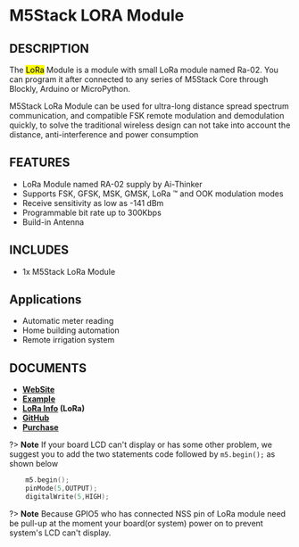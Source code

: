 # M5Stack LORA Module

## DESCRIPTION

The <mark>LoRa</mark> Module is a module with small LoRa module named Ra-02.
You can program it after connected to any series of M5Stack Core through
Blockly, Arduino or MicroPython.

M5Stack LoRa Module can be used for ultra-long distance spread spectrum
communication, and compatible FSK remote modulation and demodulation
quickly, to solve the traditional wireless design can not take into
account the distance, anti-interference and power consumption

## FEATURES

-  LoRa Module named RA-02 supply by Ai-Thinker
-  Supports FSK, GFSK, MSK, GMSK, LoRa ™ and OOK modulation modes
-  Receive sensitivity as low as -141 dBm
-  Programmable bit rate up to 300Kbps
-  Build-in Antenna

## INCLUDES

-  1x M5Stack LoRa Module

## Applications

-  Automatic meter reading
-  Home building automation
-  Remote irrigation system

## DOCUMENTS

- **[WebSite](https://m5stack.com)**
- **[Example](https://github.com/m5stack/M5Stack/tree/master/examples/Modules/Lora)**
- **[LoRa Info](http://wiki.ai-thinker.com/lora) (LoRa)**
- **[GitHub](https://github.com/m5stack/M5Stack)**
- **[Purchase](https://www.aliexpress.com/store/product/M5Stack-Official-Stock-Offer-LoRa-Module-for-ESP32-DIY-Development-Kit-Wireless-433MHz-Built-in-Antenna/3226069_32839736315.html?spm=2114.12010615.8148356.22.25e96be7xE1y22.html)**

?> **Note** If your board LCD can't display or has some other problem, we suggest
you to add the two statements code followed by ``m5.begin();`` as shown
below
```cpp
    m5.begin();
    pinMode(5,OUTPUT);
    digitalWrite(5,HIGH);
```
?> **Note** Because GPIO5 who has connected NSS pin of LoRa module need be pull-up
at the moment your board(or system) power on to prevent system's LCD
can't display.
